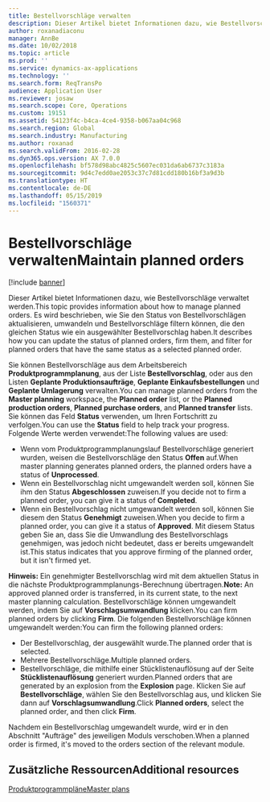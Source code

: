 ```yaml
---
title: Bestellvorschläge verwalten
description: Dieser Artikel bietet Informationen dazu, wie Bestellvorschläge verwaltet werden. Es wird beschrieben, wie Sie den Status von Bestellvorschlägen aktualisieren, umwandeln und Bestellvorschläge filtern können, die den gleichen Status wie ein ausgewählter Bestellvorschlag haben.
author: roxanadiaconu
manager: AnnBe
ms.date: 10/02/2018
ms.topic: article
ms.prod: ''
ms.service: dynamics-ax-applications
ms.technology: ''
ms.search.form: ReqTransPo
audience: Application User
ms.reviewer: josaw
ms.search.scope: Core, Operations
ms.custom: 19151
ms.assetid: 54123f4c-b4ca-4ce4-9358-b067aa04c968
ms.search.region: Global
ms.search.industry: Manufacturing
ms.author: roxanad
ms.search.validFrom: 2016-02-28
ms.dyn365.ops.version: AX 7.0.0
ms.openlocfilehash: bf578d98abc4825c5607ec031da6ab6737c3183a
ms.sourcegitcommit: 9d4c7edd0ae2053c37c7d81cdd180b16bf3a9d3b
ms.translationtype: HT
ms.contentlocale: de-DE
ms.lasthandoff: 05/15/2019
ms.locfileid: "1560371"
---
```

# <a name="maintain-planned-orders"></a><span data-ttu-id="c03d4-104">Bestellvorschläge verwalten</span><span class="sxs-lookup"><span data-stu-id="c03d4-104">Maintain planned orders</span></span>

[!include [banner](../includes/banner.md)]

<span data-ttu-id="c03d4-105">Dieser Artikel bietet Informationen dazu, wie Bestellvorschläge verwaltet werden.</span><span class="sxs-lookup"><span data-stu-id="c03d4-105">This topic provides information about how to manage planned orders.</span></span> <span data-ttu-id="c03d4-106">Es wird beschrieben, wie Sie den Status von Bestellvorschlägen aktualisieren, umwandeln und Bestellvorschläge filtern können, die den gleichen Status wie ein ausgewählter Bestellvorschlag haben.</span><span class="sxs-lookup"><span data-stu-id="c03d4-106">It describes how you can update the status of planned orders, firm them, and filter for planned orders that have the same status as a selected planned order.</span></span>

<span data-ttu-id="c03d4-107">Sie können Bestellvorschläge aus dem Arbeitsbereich **Produktprogrammplanung**, aus der Liste **Bestellvorschlag**, oder aus den Listen **Geplante Produktionsaufträge**, **Geplante Einkaufsbestellungen** und **Geplante Umlagerung** verwalten.</span><span class="sxs-lookup"><span data-stu-id="c03d4-107">You can manage planned orders from the **Master planning** workspace, the **Planned order** list, or the **Planned production orders**, **Planned purchase orders**, and **Planned transfer** lists.</span></span> <span data-ttu-id="c03d4-108">Sie können das Feld **Status** verwenden, um Ihren Fortschritt zu verfolgen.</span><span class="sxs-lookup"><span data-stu-id="c03d4-108">You can use the **Status** field to help track your progress.</span></span> <span data-ttu-id="c03d4-109">Folgende Werte werden verwendet:</span><span class="sxs-lookup"><span data-stu-id="c03d4-109">The following values are used:</span></span>

-   <span data-ttu-id="c03d4-110">Wenn vom Produktprogrammplanungslauf Bestellvorschläge generiert wurden, weisen die Bestellvorschläge den Status **Offen** auf.</span><span class="sxs-lookup"><span data-stu-id="c03d4-110">When master planning generates planned orders, the planned orders have a status of **Unprocessed**.</span></span>
-   <span data-ttu-id="c03d4-111">Wenn ein Bestellvorschlag nicht umgewandelt werden soll, können Sie ihm den Status **Abgeschlossen** zuweisen.</span><span class="sxs-lookup"><span data-stu-id="c03d4-111">If you decide not to firm a planned order, you can give it a status of **Completed**.</span></span>
-   <span data-ttu-id="c03d4-112">Wenn ein Bestellvorschlag nicht umgewandelt werden soll, können Sie diesem den Status **Genehmigt** zuweisen.</span><span class="sxs-lookup"><span data-stu-id="c03d4-112">When you decide to firm a planned order, you can give it a status of **Approved**.</span></span> <span data-ttu-id="c03d4-113">Mit diesem Status geben Sie an, dass Sie die Umwandlung des Bestellvorschlags genehmigen, was jedoch nicht bedeutet, dass er bereits umgewandelt ist.</span><span class="sxs-lookup"><span data-stu-id="c03d4-113">This status indicates that you approve firming of the planned order, but it isn't firmed yet.</span></span>

<span data-ttu-id="c03d4-114">**Hinweis:** Ein genehmigter Bestellvorschlag wird mit dem aktuellen Status in die nächste Produktprogrammplanungs-Berechnung übertragen.</span><span class="sxs-lookup"><span data-stu-id="c03d4-114">**Note:** An approved planned order is transferred, in its current state, to the next master planning calculation.</span></span> <span data-ttu-id="c03d4-115">Bestellvorschläge können umgewandelt werden, indem Sie auf **Vorschlagsumwandlung** klicken.</span><span class="sxs-lookup"><span data-stu-id="c03d4-115">You can firm planned orders by clicking **Firm**.</span></span> <span data-ttu-id="c03d4-116">Die folgenden Bestellvorschläge können umgewandelt werden:</span><span class="sxs-lookup"><span data-stu-id="c03d4-116">You can firm the following planned orders:</span></span>

-   <span data-ttu-id="c03d4-117">Der Bestellvorschlag, der ausgewählt wurde.</span><span class="sxs-lookup"><span data-stu-id="c03d4-117">The planned order that is selected.</span></span>
-   <span data-ttu-id="c03d4-118">Mehrere Bestellvorschläge.</span><span class="sxs-lookup"><span data-stu-id="c03d4-118">Multiple planned orders.</span></span>
-   <span data-ttu-id="c03d4-119">Bestellvorschläge, die mithilfe einer Stücklistenauflösung auf der Seite **Stücklistenauflösung** generiert wurden.</span><span class="sxs-lookup"><span data-stu-id="c03d4-119">Planned orders that are generated by an explosion from the **Explosion** page.</span></span> <span data-ttu-id="c03d4-120">Klicken Sie auf **Bestellvorschläge**, wählen Sie den Bestellvorschlag aus, und klicken Sie dann auf **Vorschlagsumwandlung**.</span><span class="sxs-lookup"><span data-stu-id="c03d4-120">Click **Planned orders**, select the planned order, and then click **Firm**.</span></span>

<span data-ttu-id="c03d4-121">Nachdem ein Bestellvorschlag umgewandelt wurde, wird er in den Abschnitt "Aufträge" des jeweiligen Moduls verschoben.</span><span class="sxs-lookup"><span data-stu-id="c03d4-121">When a planned order is firmed, it's moved to the orders section of the relevant module.</span></span> 

<a name="additional-resources"></a><span data-ttu-id="c03d4-122">Zusätzliche Ressourcen</span><span class="sxs-lookup"><span data-stu-id="c03d4-122">Additional resources</span></span>
--------

[<span data-ttu-id="c03d4-123">Produktprogrammpläne</span><span class="sxs-lookup"><span data-stu-id="c03d4-123">Master plans</span></span>](master-plans.md)



